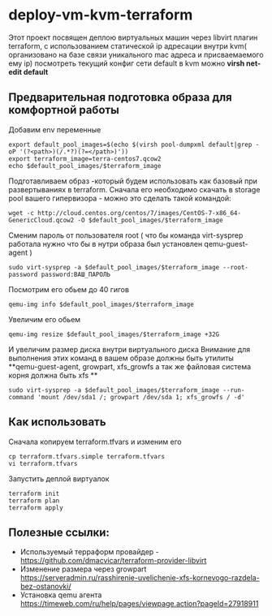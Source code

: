 # deploy-vm-kvm-terraform
Этот проект посвящен деплою виртуальных машин через libvirt плагин terraform, с использованием статической ip адресации внутри kvm( организовано на базе связи уникального mac адреса и присваемаемого ему ip) посмотреть текущий конфиг сети default в kvm можно **virsh net-edit default**
## Предварительная подготовка образа для комфортной работы
Добавим env переменные
```
export default_pool_images=$(echo $(virsh pool-dumpxml default|grep -oP '(?<path>)(/.*?)(?=</path>)'))
export terraform_image=terra-centos7.qcow2
echo $default_pool_images/$terraform_image
```
Подготавливаем образ -который будем использовать как базовый при развертываниях в terraform. Сначала его необходимо скачать в storage pool вашего гипервизора - можно это сделать такой командой:
```
wget -c http://cloud.centos.org/centos/7/images/CentOS-7-x86_64-GenericCloud.qcow2 -O $default_pool_images/$terraform_image
```
Сменим пароль от пользователя root ( что бы команда virt-sysprep работала  нужно что бы в нутри образа был установлен qemu-guest-agent )
```
sudo virt-sysprep -a $default_pool_images/$terraform_image --root-password password:ВАШ_ПАРОЛЬ
```
Посмотрим его обьем до 40 гигов
```
qemu-img info $default_pool_images/$terraform_image
```
Увеличим его обьем
```
qemu-img resize $default_pool_images/$terraform_image +32G
```
И увеличим размер диска внутри виртуального диска Внимание для выполнения этих команд в вашем образе должны  быть утилиты **qemu-guest-agent, growpart, xfs_growfs а так же файловая система корня должна быть xfs **
```
sudo virt-sysprep -a $default_pool_images/$terraform_image --run-command 'mount /dev/sda1 /; growpart /dev/sda 1; xfs_growfs / -d'
```

## Как использовать
Сначала копируем terraform.tfvars и изменим его
```
cp terraform.tfvars.simple terraform.tfvars
vi terraform.tfvars
```
Запустить деплой виртуалок
```
terraform init
terraform plan
terraform apply
```

## Полезные ссылки:
- Используемый терраформ провайдер - https://github.com/dmacvicar/terraform-provider-libvirt
- Изменение размера через growpart https://serveradmin.ru/rasshirenie-uvelichenie-xfs-kornevogo-razdela-bez-ostanovki/
- Установка qemu агента https://timeweb.com/ru/help/pages/viewpage.action?pageId=27918911
